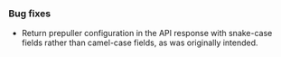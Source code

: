 ### Bug fixes

- Return prepuller configuration in the API response with snake-case fields rather than camel-case fields, as was originally intended.
